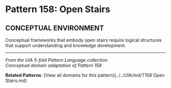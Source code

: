 # Pattern 158: Open Stairs

## CONCEPTUAL ENVIRONMENT

Conceptual frameworks that embody open stairs require logical structures that support understanding and knowledge development.

---

*From the UIA 5-fold Pattern Language collection*  
*Conceptual domain adaptation of Pattern 158*

**Related Patterns**: [View all domains for this pattern](../../UIA/md/T158 Open Stairs.md)